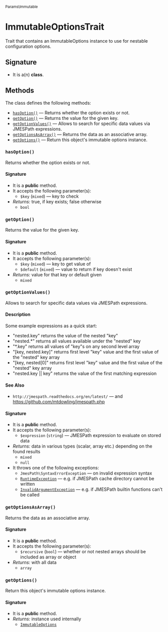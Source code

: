 <small>Params\Immutable</small>

ImmutableOptionsTrait
=====================

Trait that contains an ImmutableOptions instance to use for nestable configuration options.

Signature
---------

- It is a(n) **class**.

Methods
-------

The class defines the following methods:

- [`hasOption()`](#hasOption) &mdash; Returns whether the option exists or not.
- [`getOption()`](#getOption) &mdash; Returns the value for the given key.
- [`getOptionValues()`](#getOptionValues) &mdash; Allows to search for specific data values via JMESPath expressions.
- [`getOptionsAsArray()`](#getOptionsAsArray) &mdash; Returns the data as an associative array.
- [`getOptions()`](#getOptions) &mdash; Return this object&#039;s immutable options instance.

### `hasOption()` <a name="hasOption"></a>

Returns whether the option exists or not.

#### Signature

- It is a **public** method.
- It accepts the following parameter(s):
    - `$key` (`mixed`) &mdash; key to check
- _Returns:_ true, if key exists; false otherwise
    - `bool`

### `getOption()` <a name="getOption"></a>

Returns the value for the given key.

#### Signature

- It is a **public** method.
- It accepts the following parameter(s):
    - `$key` (`mixed`) &mdash; key to get value of
    - `$default` (`mixed`) &mdash; value to return if key doesn&#039;t exist
- _Returns:_ value for that key or default given
    - `mixed`

### `getOptionValues()` <a name="getOptionValues"></a>

Allows to search for specific data values via JMESPath expressions.

#### Description

Some example expressions as a quick start:

- &quot;nested.key&quot;           returns the value of the nested &quot;key&quot;
- &quot;nested.*&quot;             returns all values available under the &quot;nested&quot; key
- &quot;*.key&quot;                returns all values of &quot;key&quot;s on any second level array
- &quot;[key, nested.key]&quot;    returns first level &quot;key&quot; value and the first value of the &quot;nested&quot; key array
- &quot;[key, nested[0]&quot;      returns first level &quot;key&quot; value and the first value of the &quot;nested&quot; key array
- &quot;nested.key || key&quot;    returns the value of the first matching expression

#### See Also

- `http://jmespath.readthedocs.org/en/latest/` &mdash; and https://github.com/mtdowling/jmespath.php

#### Signature

- It is a **public** method.
- It accepts the following parameter(s):
    - `$expression` (`string`) &mdash; JMESPath expression to evaluate on stored data
- _Returns:_ data in various types (scalar, array etc.) depending on the found results
    - `mixed`
    - `null`
- It throws one of the following exceptions:
    - `JmesPath\SyntaxErrorException` &mdash; on invalid expression syntax
    - [`RuntimeException`](http://php.net/class.RuntimeException) &mdash; e.g. if JMESPath cache directory cannot be written
    - [`InvalidArgumentException`](http://php.net/class.InvalidArgumentException) &mdash; e.g. if JMESPath builtin functions can&#039;t be called

### `getOptionsAsArray()` <a name="getOptionsAsArray"></a>

Returns the data as an associative array.

#### Signature

- It is a **public** method.
- It accepts the following parameter(s):
    - `$recursive` (`bool`) &mdash; whether or not nested arrays should be included as array or object
- _Returns:_ with all data
    - `array`

### `getOptions()` <a name="getOptions"></a>

Return this object&#039;s immutable options instance.

#### Signature

- It is a **public** method.
- _Returns:_ instance used internally
    - [`ImmutableOptions`](../../Params/Immutable/ImmutableOptions.md)

